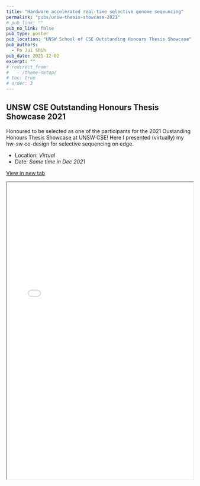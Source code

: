 ```yaml
---
title: "Hardware accelerated real-time selective genome seqeuncing"
permalink: "pubs/unsw-thesis-showcase-2021"
# pub_link: ""
pub_no_link: false
pub_type: poster
pub_location: "UNSW School of CSE Outstanding Honours Thesis Showcase"
pub_authors:
  - Po Jui Shih
pub_date: 2021-12-02
excerpt: ""
# redirect_from:
#   - /theme-setup/
# toc: true
# order: 3
---
```


## UNSW CSE Outstanding Honours Thesis Showcase 2021
Honoured to be selected as one of the participants for the 2021 Oustanding Honours Thesis Showcase at UNSW CSE! Here I presented (virtually) my hw-sw co-design for selective sequencing on edge.

- Location: *Virtual*
- Date: *Some time in Dec 2021*


<a href="/assets/files/unsw-thesis-haru-poster.pdf" target="_blank" class="btn btn--primary" id="embedPDFButton">View in new tab</a>
<iframe src="/assets/files/unsw-thesis-haru-poster.pdf" width="100%" height="800px"></iframe>